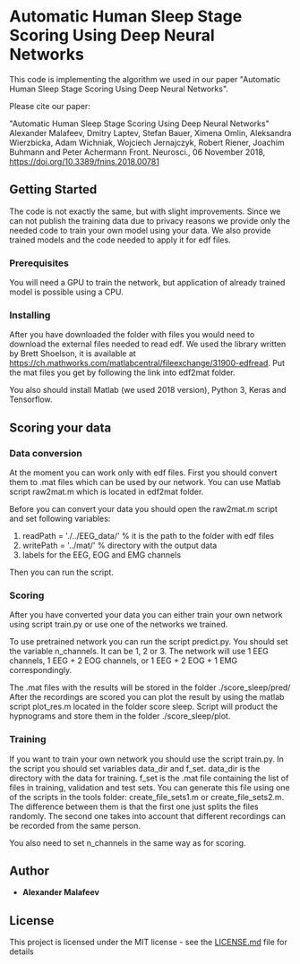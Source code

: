 # Automatic Human Sleep Stage Scoring Using Deep Neural Networks

This code is implementing the algorithm we used in our paper "Automatic Human Sleep Stage Scoring Using Deep Neural Networks".

Please cite our paper:

"Automatic Human Sleep Stage Scoring Using Deep Neural Networks"
Alexander Malafeev, Dmitry Laptev, Stefan Bauer, Ximena Omlin, Aleksandra Wierzbicka, Adam Wichniak, Wojciech Jernajczyk, Robert Riener, Joachim Buhmann and Peter Achermann
Front. Neurosci., 06 November 2018, https://doi.org/10.3389/fnins.2018.00781

## Getting Started

 The code is not exactly the same, but with slight improvements.
Since we can not publish the training data due to privacy reasons we provide only the needed code to train your own model using your data. We also provide trained models and the code needed to apply it for edf files. 

### Prerequisites

You will need a GPU to train the network, but application of already trained model is possible using  a CPU. 



### Installing

After you have downloaded the folder with files you would need to download the external files needed to read edf. We used the library written by Brett Shoelson, it is available at https://ch.mathworks.com/matlabcentral/fileexchange/31900-edfread. Put the mat files you get by following the link into edf2mat folder.

You also should install Matlab (we used 2018 version), Python 3, Keras and Tensorflow.


## Scoring your data


### Data conversion

At the moment you can work only with edf files. First you should convert them to .mat files which can be used by our network. You can use Matlab script raw2mat.m which is located in edf2mat folder.

Before you can convert your data you should open the raw2mat.m  script and set
following variables:
1) readPath = './../EEG_data/' % it is the path to the folder with edf files
2) writePath = '../mat/' % directory with the output data
3) labels for the EEG, EOG and EMG channels

Then you can run the script.

### Scoring

After you have converted your data you can either train your own network using script train.py
or use one of the networks we trained.

To use pretrained network you can run the script predict.py. You should set the variable n_channels.
It can be 1, 2 or 3. The network will use 1 EEG channels, 1 EEG + 2 EOG channels, or 1 EEG + 2 EOG + 1 EMG correspondingly.

The .mat files with the results will be stored in the folder ./score_sleep/pred/
After the recordings are scored you can plot the result by using the matlab script plot_res.m located in the folder score sleep. Script will product the hypnograms and store them in the folder ./score_sleep/plot.

### Training 

If you want to train your own network you should use the script train.py. 
In the script you should set variables data_dir and f_set.
data_dir is the directory with the data for training. f_set is the .mat file containing the list of files in training, validation and test sets. You can generate this file using one of the scripts in the tools folder: create_file_sets1.m or create_file_sets2.m. The difference between them is that the first one just splits the files randomly. The second one takes into account that different recordings can be recorded from the same person.

You also need to set n_channels in the same way as for scoring.



## Author

* **Alexander Malafeev** 

## License

This project is licensed under the MIT license - see the [LICENSE.md](LICENSE.md) file for details


